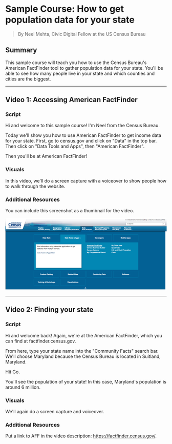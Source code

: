 # Sample Course: How to get population data for your state
> By Neel Mehta, Civic Digital Fellow at the US Census Bureau

## Summary

This sample course will teach you how to use the Census Bureau's American FactFinder tool to gather population data for your state. You'll be able to see how many people live in your state and which counties and cities are the biggest.


---


## Video 1: Accessing American FactFinder

### Script

Hi and welcome to this sample course! I'm Neel from the Census Bureau.

Today we'll show you how to use American FactFinder to get income data for your state. First, go to census.gov and click on "Data" in the top bar. Then click on "Data Tools and Apps", then "American FactFinder".

Then you'll be at American FactFinder!

### Visuals

In this video, we'll do a screen capture with a voiceover to show people how to walk through the website.

### Additional Resources

You can include this screenshot as a thumbnail for the video.

![Screenshot of finding American FactFinder](resources/finding-aff.png)


---

## Video 2: Finding your state

### Script

Hi and welcome back! Again, we're at the American FactFinder, which you can find at factfinder.census.gov.

From here, type your state name into the "Community Facts" search bar. We'll choose Maryland because the Census Bureau is located in Suitland, Maryland.

Hit Go.

You'll see the population of your state! In this case, Maryland's population is around 6 million.

### Visuals

We'll again do a screen capture and voiceover.

### Additional Resources

Put a link to AFF in the video description: <https://factfinder.census.gov/>.

